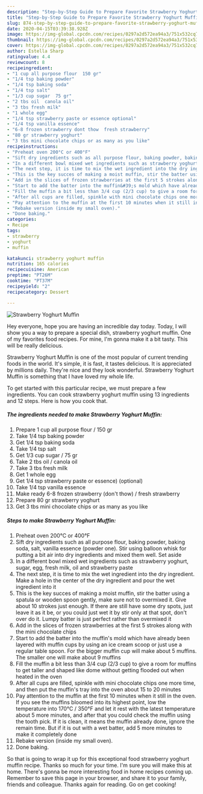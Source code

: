 ```yaml
---
description: "Step-by-Step Guide to Prepare Favorite Strawberry Yoghurt Muffin"
title: "Step-by-Step Guide to Prepare Favorite Strawberry Yoghurt Muffin"
slug: 874-step-by-step-guide-to-prepare-favorite-strawberry-yoghurt-muffin
date: 2020-04-15T03:39:38.928Z
image: https://img-global.cpcdn.com/recipes/0297a2d572ea94a3/751x532cq70/strawberry-yoghurt-muffin-recipe-main-photo.jpg
thumbnail: https://img-global.cpcdn.com/recipes/0297a2d572ea94a3/751x532cq70/strawberry-yoghurt-muffin-recipe-main-photo.jpg
cover: https://img-global.cpcdn.com/recipes/0297a2d572ea94a3/751x532cq70/strawberry-yoghurt-muffin-recipe-main-photo.jpg
author: Estella Sharp
ratingvalue: 4.4
reviewcount: 8
recipeingredient:
- "1 cup all purpose flour  150 gr"
- "1/4 tsp baking powder"
- "1/4 tsp baking soda"
- "1/4 tsp salt"
- "1/3 cup sugar  75 gr"
- "2 tbs oil  canola oil"
- "3 tbs fresh milk"
- "1 whole egg"
- "1/4 tsp strawberry paste or essence optional"
- "1/4 tsp vanilla essence"
- "6-8 frozen strawberry dont thow  fresh strawberry"
- "80 gr strawberry yoghurt"
- "3 tbs mini chocolate chips or as many as you like"
recipeinstructions:
- "Preheat oven 200°C or 400°F"
- "Sift dry ingredients such as all purpose flour, baking powder, baking soda, salt, vanilla essence (powder one). Stir using balloon whisk for putting a bit air into dry ingredients and mixed them well. Set aside"
- "In a different bowl mixed wet ingredients such as strawberry yoghurt, sugar, egg, fresh milk, oil and strawberry paste"
- "The next step, it is time to mix the wet ingredient into the dry ingredient. Make a hole in the center of the dry ingredient and pour the wet ingredient into it"
- "This is the key succes of making a moist muffin, stir the batter using a spatula or wooden spoon gently, make sure not to overmixed it. Give about 10 strokes just enough. If there are still have some dry spots, just leave it as it be, or you could just wet it by stir only at that spot, don&#39;t over do it. Lumpy batter is just perfect rather than overmixed it"
- "Add in the slices of frozen strawberries at the first 5 strokes along with the mini chocolate chips"
- "Start to add the batter into the muffin&#39;s mold which have already been layered with muffin cups by using an ice cream scoop or just use a regular table spoon. For the bigger muffin cup will make about 5 muffins. The smaller one will make about 9 muffins"
- "Fill the muffin a bit less than 3/4 cup (2/3 cup) to give a room for muffins to get taller and shaped like dome without getting flooded out when heated in the oven"
- "After all cups are filled, spinkle with mini chocolate chips one more time, and then put the muffin&#39;s tray into the oven about 15 to 20 minutes"
- "Pay attention to the muffin at the first 10 minutes when it still in the oven. If you see the muffins bloomed into its highest point, low the temperature into 170°C / 350°F and let it rest with the latest temperature about 5 more minutes, and after that you could check the muffin using the tooth pick. If it is clean, it means the muffin already done, ignore the remain time. But if it is out with a wet batter, add 5 more minutes to make it completely done"
- "Rebake version (inside my small oven)."
- "Done baking."
categories:
- Recipe
tags:
- strawberry
- yoghurt
- muffin

katakunci: strawberry yoghurt muffin 
nutrition: 165 calories
recipecuisine: American
preptime: "PT26M"
cooktime: "PT37M"
recipeyield: "2"
recipecategory: Dessert

---
```



![Strawberry Yoghurt Muffin](https://img-global.cpcdn.com/recipes/0297a2d572ea94a3/751x532cq70/strawberry-yoghurt-muffin-recipe-main-photo.jpg)

Hey everyone, hope you are having an incredible day today. Today, I will show you a way to prepare a special dish, strawberry yoghurt muffin. One of my favorites food recipes. For mine, I'm gonna make it a bit tasty. This will be really delicious.

Strawberry Yoghurt Muffin is one of the most popular of current trending foods in the world. It's simple, it is fast, it tastes delicious. It is appreciated by millions daily. They're nice and they look wonderful. Strawberry Yoghurt Muffin is something that I have loved my whole life.




To get started with this particular recipe, we must prepare a few ingredients. You can cook strawberry yoghurt muffin using 13 ingredients and 12 steps. Here is how you cook that.

<!--inarticleads1-->

##### The ingredients needed to make Strawberry Yoghurt Muffin:

1. Prepare 1 cup all purpose flour / 150 gr
1. Take 1/4 tsp baking powder
1. Get 1/4 tsp baking soda
1. Take 1/4 tsp salt
1. Get 1/3 cup sugar / 75 gr
1. Take 2 tbs oil / canola oil
1. Take 3 tbs fresh milk
1. Get 1 whole egg
1. Get 1/4 tsp strawberry paste or essence) (optional)
1. Take 1/4 tsp vanilla essence
1. Make ready 6-8 frozen strawberry (don&#39;t thow) / fresh strawberry
1. Prepare 80 gr strawberry yoghurt
1. Get 3 tbs mini chocolate chips or as many as you like




<!--inarticleads2-->

##### Steps to make Strawberry Yoghurt Muffin:

1. Preheat oven 200°C or 400°F
1. Sift dry ingredients such as all purpose flour, baking powder, baking soda, salt, vanilla essence (powder one). Stir using balloon whisk for putting a bit air into dry ingredients and mixed them well. Set aside
1. In a different bowl mixed wet ingredients such as strawberry yoghurt, sugar, egg, fresh milk, oil and strawberry paste
1. The next step, it is time to mix the wet ingredient into the dry ingredient. Make a hole in the center of the dry ingredient and pour the wet ingredient into it
1. This is the key succes of making a moist muffin, stir the batter using a spatula or wooden spoon gently, make sure not to overmixed it. Give about 10 strokes just enough. If there are still have some dry spots, just leave it as it be, or you could just wet it by stir only at that spot, don&#39;t over do it. Lumpy batter is just perfect rather than overmixed it
1. Add in the slices of frozen strawberries at the first 5 strokes along with the mini chocolate chips
1. Start to add the batter into the muffin&#39;s mold which have already been layered with muffin cups by using an ice cream scoop or just use a regular table spoon. For the bigger muffin cup will make about 5 muffins. The smaller one will make about 9 muffins
1. Fill the muffin a bit less than 3/4 cup (2/3 cup) to give a room for muffins to get taller and shaped like dome without getting flooded out when heated in the oven
1. After all cups are filled, spinkle with mini chocolate chips one more time, and then put the muffin&#39;s tray into the oven about 15 to 20 minutes
1. Pay attention to the muffin at the first 10 minutes when it still in the oven. If you see the muffins bloomed into its highest point, low the temperature into 170°C / 350°F and let it rest with the latest temperature about 5 more minutes, and after that you could check the muffin using the tooth pick. If it is clean, it means the muffin already done, ignore the remain time. But if it is out with a wet batter, add 5 more minutes to make it completely done
1. Rebake version (inside my small oven).
1. Done baking.




So that is going to wrap it up for this exceptional food strawberry yoghurt muffin recipe. Thanks so much for your time. I'm sure you will make this at home. There's gonna be more interesting food in home recipes coming up. Remember to save this page in your browser, and share it to your family, friends and colleague. Thanks again for reading. Go on get cooking!
